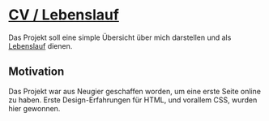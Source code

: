 # [CV / Lebenslauf](https://jschwarz98.github.io/)

Das Projekt soll eine simple Übersicht über mich darstellen und als [Lebenslauf](https://jschwarz98.github.io/) dienen.

## Motivation

Das Projekt war aus Neugier geschaffen worden, um eine erste Seite online zu haben. Erste Design-Erfahrungen für HTML, und vorallem CSS, wurden hier gewonnen.
